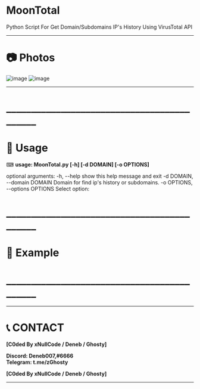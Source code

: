 # MoonTotal
Python Script For Get Domain/Subdomains IP's History Using VirusTotal API

****

# __📷 Photos__

![image](https://cdn.discordapp.com/attachments/866008934213222460/882003939673899028/unknown.png)
![image](https://cdn.discordapp.com/attachments/866008934213222460/882003904060092527/unknown.png)

****
# ___________________________________________

# __💎 Usage__

⌨ __usage: MoonTotal.py [-h] [-d DOMAIN] [-o OPTIONS]__

optional arguments:
  -h, --help            show this help message and exit
  -d DOMAIN, --domain DOMAIN
                        Domain for find ip's history or subdomains.
  -o OPTIONS, --options OPTIONS
                        Select option: <subd> <ips>

# ___________________________________________
# 🧰 __Example__



# ___________________________________________
  
****
# 📞 __CONTACT__

__[C0ded By xNullCode / Deneb / Ghosty]__
                        
__Discord: Deneb007,#6666__    
__Telegram: t.me/zGhosty__       

__[C0ded By xNullCode / Deneb / Ghosty]__

****
